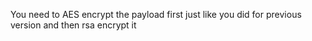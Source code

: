 You need to AES encrypt the payload first just like you did for previous version and then rsa encrypt it
